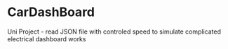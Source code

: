 # CarDashBoard
Uni Project - read JSON file with controled speed to simulate complicated electrical dashboard works
